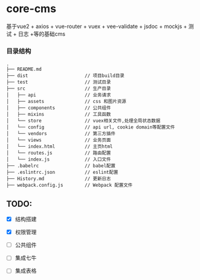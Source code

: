 # core-cms
基于vue2 + axios + vue-router + vuex + vee-validate + jsdoc + mockjs + 测试 + 日志 +等的基础cms

### 目录结构

```
.
├── README.md           
├── dist                     // 项目build目录
├── test                     // 测试目录
├── src                      // 生产目录
│   ├── api                  // 业务请求
│   ├── assets               // css 和图片资源
│   ├── components           // 公共组件
│   ├── mixins               // 工具函数
│   └── store                // vuex相关文件,处理全局状态数据
│   └── config               // api url, cookie domain等配置文件
│   └── vendors              // 第三方插件
│   └── views                // 业务页面
│   └── index.html           // 主页html
│   └── routes.js            // 路由配置
│   └── index.js             // 入口文件
├── .babelrc                 // babel配置
├── .eslintrc.json           // eslint配置
├── History.md               // 更新日志
├── webpack.config.js        // Webpack 配置文件
```

## TODO:
- [x] 结构搭建
- [x] 权限管理
- [ ] 公共组件
- [ ] 集成七牛
- [ ] 集成表格


